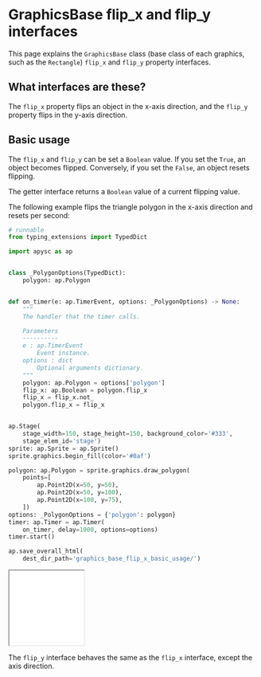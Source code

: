 # GraphicsBase flip_x and flip_y interfaces

This page explains the `GraphicsBase` class (base class of each graphics, such as the `Rectangle`) `flip_x` and `flip_y` property interfaces.

## What interfaces are these?

The `flip_x` property flips an object in the x-axis direction, and the `flip_y` property flips in the y-axis direction.

## Basic usage

The `flip_x` and `flip_y` can be set a `Boolean` value. If you set the `True`\, an object becomes flipped. Conversely, if you set the `False`\, an object resets flipping.

The getter interface returns a `Boolean` value of a current flipping value.

The following example flips the triangle polygon in the x-axis direction and resets per second:

```py
# runnable
from typing_extensions import TypedDict

import apysc as ap


class _PolygonOptions(TypedDict):
    polygon: ap.Polygon


def on_timer(e: ap.TimerEvent, options: _PolygonOptions) -> None:
    """
    The handler that the timer calls.

    Parameters
    ----------
    e : ap.TimerEvent
        Event instance.
    options : dict
        Optional arguments dictionary.
    """
    polygon: ap.Polygon = options['polygon']
    flip_x: ap.Boolean = polygon.flip_x
    flip_x = flip_x.not_
    polygon.flip_x = flip_x


ap.Stage(
    stage_width=150, stage_height=150, background_color='#333',
    stage_elem_id='stage')
sprite: ap.Sprite = ap.Sprite()
sprite.graphics.begin_fill(color='#0af')

polygon: ap.Polygon = sprite.graphics.draw_polygon(
    points=[
        ap.Point2D(x=50, y=50),
        ap.Point2D(x=50, y=100),
        ap.Point2D(x=100, y=75),
    ])
options: _PolygonOptions = {'polygon': polygon}
timer: ap.Timer = ap.Timer(
    on_timer, delay=1000, options=options)
timer.start()

ap.save_overall_html(
    dest_dir_path='graphics_base_flip_x_basic_usage/')
```

<iframe src="static/graphics_base_flip_x_basic_usage/index.html" width="150" height="150"></iframe>

The `flip_y` interface behaves the same as the `flip_x` interface, except the axis direction.